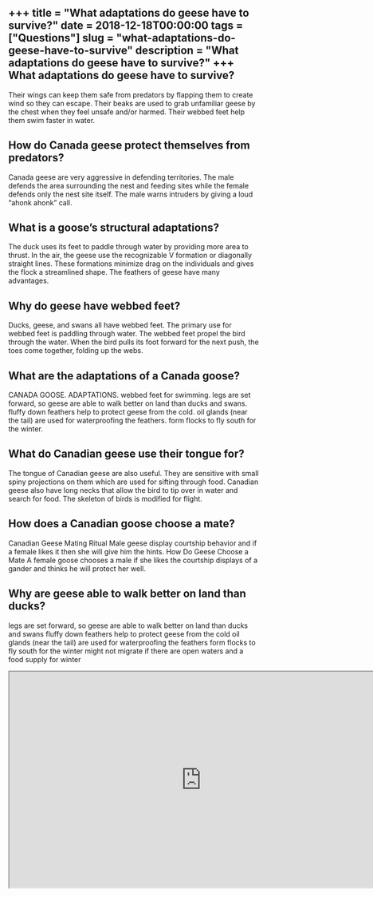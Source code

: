 +++
title = "What adaptations do geese have to survive?"
date = 2018-12-18T00:00:00
tags = ["Questions"]
slug = "what-adaptations-do-geese-have-to-survive"
description = "What adaptations do geese have to survive?"
+++
What adaptations do geese have to survive?
------------------------------------------

Their wings can keep them safe from predators by flapping them to create wind so they can escape. Their beaks are used to grab unfamiliar geese by the chest when they feel unsafe and/or harmed. Their webbed feet help them swim faster in water.

How do Canada geese protect themselves from predators?
------------------------------------------------------

Canada geese are very aggressive in defending territories. The male defends the area surrounding the nest and feeding sites while the female defends only the nest site itself. The male warns intruders by giving a loud “ahonk ahonk” call.

What is a goose’s structural adaptations?
-----------------------------------------

The duck uses its feet to paddle through water by providing more area to thrust. In the air, the geese use the recognizable V formation or diagonally straight lines. These formations minimize drag on the individuals and gives the flock a streamlined shape. The feathers of geese have many advantages.

Why do geese have webbed feet?
------------------------------

Ducks, geese, and swans all have webbed feet. The primary use for webbed feet is paddling through water. The webbed feet propel the bird through the water. When the bird pulls its foot forward for the next push, the toes come together, folding up the webs.

What are the adaptations of a Canada goose?
-------------------------------------------

CANADA GOOSE. ADAPTATIONS. webbed feet for swimming. legs are set forward, so geese are able to walk better on land than ducks and swans. fluffy down feathers help to protect geese from the cold. oil glands (near the tail) are used for waterproofing the feathers. form flocks to fly south for the winter.

What do Canadian geese use their tongue for?
--------------------------------------------

The tongue of Canadian geese are also useful. They are sensitive with small spiny projections on them which are used for sifting through food. Canadian geese also have long necks that allow the bird to tip over in water and search for food. The skeleton of birds is modified for flight.

How does a Canadian goose choose a mate?
----------------------------------------

Canadian Geese Mating Ritual Male geese display courtship behavior and if a female likes it then she will give him the hints. How Do Geese Choose a Mate A female goose chooses a male if she likes the courtship displays of a gander and thinks he will protect her well.

Why are geese able to walk better on land than ducks?
-----------------------------------------------------

legs are set forward, so geese are able to walk better on land than ducks and swans fluffy down feathers help to protect geese from the cold oil glands (near the tail) are used for waterproofing the feathers form flocks to fly south for the winter might not migrate if there are open waters and a food supply for winter

<iframe allow="accelerometer; autoplay; clipboard-write; encrypted-media; gyroscope; picture-in-picture" allowfullscreen="" class="__youtube_prefs__  epyt-is-override  no-lazyload" data-no-lazy="1" data-origheight="433" data-origwidth="770" data-skipgform_ajax_framebjll="" height="433" id="_ytid_70229" loading="lazy" src="https://www.youtube.com/embed/jYnH9Bke6s8?enablejsapi=1&autoplay=0&cc_load_policy=0&cc_lang_pref=&iv_load_policy=1&loop=0&modestbranding=0&rel=1&fs=1&playsinline=0&autohide=2&theme=dark&color=red&controls=1&" title="YouTube player" width="770"></iframe>